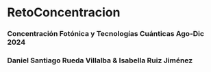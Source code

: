 # RetoConcentracion
### Concentración Fotónica y Tecnologías Cuánticas Ago-Dic 2024
### Daniel Santiago Rueda Villalba & Isabella Ruiz Jiménez
